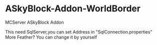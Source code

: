 # ASkyBlock-Addon-WorldBorder
MCServer ASkyBlock Addon

This need SqlServer,you can set Address in "SqlConnection.properties"
More Feather? You can change it by yourself
